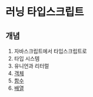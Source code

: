 # 러닝 타입스크립트

## 개념

1. 자바스크립트에서 타입스크립트로
2. 타입 시스템
3. 유니언과 리터럴
4. [객체](.ch4-object.md)
5. [함수](.ch5-function.md)
6. [배열](.ch6-array.md)
